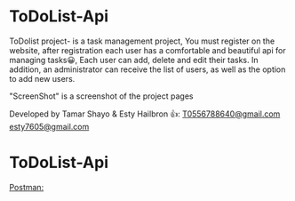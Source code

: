 # ToDoList-Api
ToDolist project-
is a task management project,
You must register on the website, after registration each user has a comfortable and beautiful api for managing tasks😀,
Each user can add, delete and edit their tasks.
In addition, an administrator can receive the list of users, as well as the option to add new users.

"ScreenShot" is a screenshot of the project pages

Developed by Tamar Shayo & Esty Hailbron 👍:
T0556788640@gmail.com
esty7605@gmail.com
# ToDoList-Api
[Postman:](https://go.postman.co/workspace/My-Workspace~16ee400c-745e-43a7-878e-3fb012a4b69f/collection/25604200-ba3db8aa-9fed-421d-8506-a4a54eec59e3)